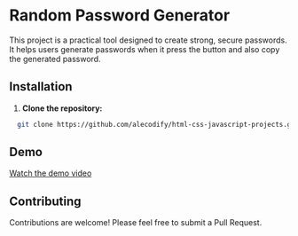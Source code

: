 # Random Password Generator

This project is a practical tool designed to create strong, secure passwords. It helps users generate passwords when it press the button and also copy the generated password.

## Installation

1. **Clone the repository:**
```bash
  git clone https://github.com/alecodify/html-css-javascript-projects.git
```

## Demo
[Watch the demo video](https://github.com/user-attachments/assets/34bfd1db-77f3-4049-af1b-b59fe1740508)

## Contributing
Contributions are welcome! Please feel free to submit a Pull Request.
